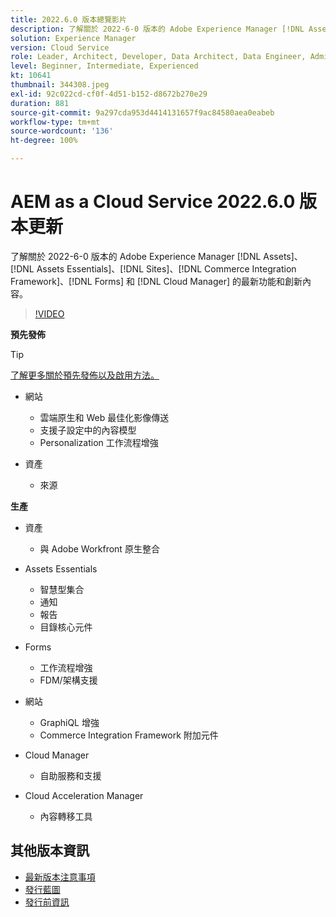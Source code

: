 ```yaml
---
title: 2022.6.0 版本總覽影片
description: 了解關於 2022-6-0 版本的 Adobe Experience Manager [!DNL Assets Essentials], [!DNL Sites], [!DNL Screens], [!DNL Forms] 和 [!DNL Cloud Foundation] 的最新功能和創新內容。
solution: Experience Manager
version: Cloud Service
role: Leader, Architect, Developer, Data Architect, Data Engineer, Admin, User
level: Beginner, Intermediate, Experienced
kt: 10641
thumbnail: 344308.jpeg
exl-id: 92c022cd-cf0f-4d51-b152-d8672b270e29
duration: 881
source-git-commit: 9a297cda953d4414131657f9ac84580aea0eabeb
workflow-type: tm+mt
source-wordcount: '136'
ht-degree: 100%

---
```


# AEM as a Cloud Service 2022.6.0 版本更新

了解關於 2022-6-0 版本的 Adobe Experience Manager [!DNL Assets]、[!DNL Assets Essentials]、[!DNL Sites]、[!DNL Commerce Integration Framework]、[!DNL Forms] 和 [!DNL Cloud Manager] 的最新功能和創新內容。

>[!VIDEO](https://video.tv.adobe.com/v/344308/?quality=12&learn=on)

**預先發佈**

>[!TIP]
>
>[了解更多關於預先發佈以及啟用方法。](https://experienceleague.adobe.com/docs/experience-manager-cloud-service/content/release-notes/prerelease.html?lang=zh-Hant)

* 網站
   * 雲端原生和 Web 最佳化影像傳送
   * 支援子設定中的內容模型
   * Personalization 工作流程增強

* 資產
   * 來源

**生產**

* 資產
   * 與 Adobe Workfront 原生整合

* Assets Essentials
   * 智慧型集合
   * 通知
   * 報告
   * 目錄核心元件

* Forms
   * 工作流程增強
   * FDM/架構支援

* 網站
   * GraphiQL 增強
   * Commerce Integration Framework 附加元件

* Cloud Manager
   * 自助服務和支援

* Cloud Acceleration Manager
   * 內容轉移工具

<!-- Have questions about the release?  Discuss the release in [Experience League Communities](https://adobe.ly/3NDPR8Y). -->

## 其他版本資訊

* [最新版本注意事項](https://experienceleague.adobe.com/docs/experience-manager-cloud-service/content/release-notes/home.html)
* [發行藍圖](https://experienceleague.adobe.com/docs/experience-manager-release-information/aem-release-updates/update-releases-roadmap.html?lang=zh-Hant)
* [發行前資訊](https://experienceleague.adobe.com/docs/experience-manager-cloud-service/content/release-notes/prerelease.html?lang=zh-Hant)
